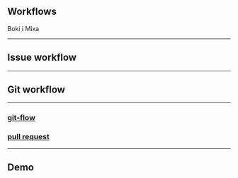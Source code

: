 ## Workflows

Boki i Mixa

---

## Issue workflow

---

## Git workflow

---

### [git-flow](https://danielkummer.github.io/git-flow-cheatsheet/)

### [pull request](https://www.atlassian.com/git/tutorials/making-a-pull-request/)

---

## Demo